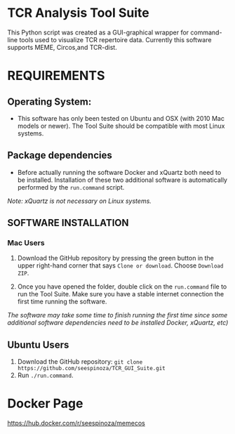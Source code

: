 # TCR Analysis Tool Suite

This Python script was created as a GUI-graphical wrapper for command-line tools
used to visualize TCR repertoire data. Currently this software supports MEME, Circos,and 
TCR-dist.

# REQUIREMENTS

## Operating System:
 - This software has only been tested on Ubuntu and OSX (with 2010 Mac models or newer).
   The Tool Suite should be compatible with most Linux systems.

## Package dependencies
 - Before actually running the software Docker and xQuartz both need to be installed. Installation of these two
   additional software is automatically performed by the `run.command` script.

*Note: xQuartz is not necessary on Linux systems.*

## SOFTWARE INSTALLATION

### Mac Users
 1) Download the GitHub repository by pressing the green button in the upper right-hand corner that says `Clone or download`.
    Choose `Download ZIP`.

 2) Once you have opened the folder, double click on the `run.command` file to run the Tool Suite.
    Make sure you have a stable internet connection the first time running the software.

*The software may take some time to finish running the first time since some additional software dependencies need to be installed
 Docker, xQuartz, etc)*
## Ubuntu Users
 1) Download the GitHub repository: `git clone https://github.com/seespinoza/TCR_GUI_Suite.git`
 2) Run `./run.command`.


# Docker Page
https://hub.docker.com/r/seespinoza/memecos

